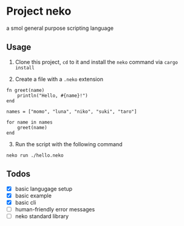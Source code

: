 # Project neko
a smol general purpose scripting language

## Usage

1. Clone this project, `cd` to it and install the `neko` command via `cargo install`

2. Create a file with a `.neko` extension

```neko
fn greet(name)
    println("Hello, #{name}!")
end

names = ["momo", "luna", "niko", "suki", "taro"]

for name in names
    greet(name)
end
```

3. Run the script with the following command

```neko
neko run ./hello.neko
```

## Todos
- [x] basic langugage setup
- [x] basic example
- [x] basic cli
- [ ] human-friendly error messages
- [ ] neko standard library
